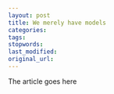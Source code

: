 ```yaml
---
layout: post
title: We merely have models
categories:
tags:
stopwords:
last_modified:
original_url: 
---
```


The article goes here


